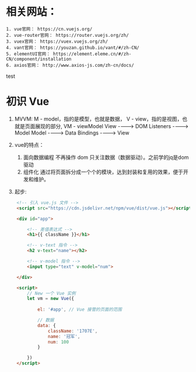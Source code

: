 # 相关网站：
    1. vue官网： https://cn.vuejs.org/
    2. vue-router官网： https://router.vuejs.org/zh/
    3. vuex官网： https://vuex.vuejs.org/zh/
    4. vant官网： https://youzan.github.io/vant/#/zh-CN/
    5. elementUI官网： https://element.eleme.cn/#/zh-CN/component/installation
    6. axios官网： http://www.axios-js.com/zh-cn/docs/

test


# 初识 Vue

1. MVVM: 
    M - model，指的是模型，也就是数据，
    V - view，指的是视图，也就是页面展现的部分,
    VM - viewModel 
        View ----> DOM Listeners ----> Model
        Model ----> Data Bindings ----> View

2. vue的特点： 
    1. 面向数据编程   不再操作 dom 只关注数据（数据驱动）。之前学的jq是dom驱动
    2. 组件化        通过将页面拆分成一个个的模块，达到封装和复用的效果，便于开发和维护。

3. 起步:
```html
    <!-- 引入 vue.js 文件 -->
    <script src="https://cdn.jsdelivr.net/npm/vue/dist/vue.js"></script>

    <div id="app">

        <!-- 差值表达式 -->
        <h1>{{ className }}</h1>

        <!-- v-text 指令 -->
        <h2 v-text="name"></h2>

        <!-- v-model 指令 -->
        <input type="text" v-model="num">

    </div>

    <script>
        // New 一个 Vue 实例
        let vm = new Vue({
           
            el: '#app', // Vue 接管的页面的范围

            // 数据
            data: {
                className: '1707E',
                name: '冠军',
                num: 100
            }

        })
    </script>
```


